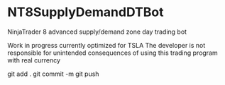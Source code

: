 # NT8SupplyDemandDTBot
NinjaTrader 8 advanced supply/demand zone day trading bot

Work in progress currently optimized for TSLA
The developer is not responsible for unintended consequences of using this trading program with real currency

git add .
git commit -m
git push
